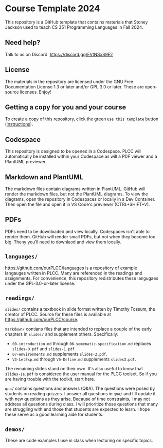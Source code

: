 # Course Template 2024

This repository is a GitHub template that contains materials that Stoney Jackson
used to teach CS 351 Programming Languages in Fall 2024.

## Need help?

Talk to us on Discord: <https://discord.gg/EVtNSxS9E2>

## License

The materials in the repository are licensed under the GNU Free Documentation License 1.3 or later and/or GPL 3.0 or later. These are open-source licenses. Enjoy!

## Getting a copy for you and your course

To create a copy of this repository, click the green `Use this template` button ([instructions](https://docs.github.com/en/repositories/creating-and-managing-repositories/creating-a-repository-from-a-template#creating-a-repository-from-a-template)).

## Codespace

This repository is designed to be opened in a Codespace. PLCC will automatically
be installed within your Codespace as will a PDF viewer and a PlantUML previewer.

## Markdown and PlantUML

The markdown files contain diagrams written in PlantUML. GitHub will render the
markdown files, but not the PlantUML diagrams. To view the diagrams, open the
repository in Codespaces or locally in a Dev Container. Then open the file
and open it in VS Code's previewer (CTRL+SHIFT+V).

## PDFs

PDFs need to be downloaded and view locally. Codespaces isn't able to
render them. GitHub will render small PDFs, but not when they become too big.
Theny you'll need to downlaod and view them locally.

## `languages/`

<https://github.com/ourPLCC/languages> is a repository of example langauges
written in PLCC. Many are referenced in the readings and assignments. For
convenience, this repository redistributes these langugaes under the
GPL-3.0-or-later license.

## `readings/`

`slides/` contains a textbook in slide format written by Timothy Fossum,
the creator of PLCC. Source for these files is available at <https://github.com/ourPLCC/course>.

`markdown/` contians files that are intended to replace a couple of the early
chapters in `slides/` and supplement others. Specifically:

* `00-introduction.md` through `06-semenatic-specification.md` replaces
    `slides-0.pdf` and `slides-1.pdf`.
* `07-environments.md` supplements `slides-2.pdf`.
* `V3-LetExp.md` through `V6-Define.md` supplements `slides3.pdf`.

The remaining slides stand on their own. It's also useful to know that
`slides-1a.pdf` is considered the user manual for the PLCC toolset.
So if you are having trouble with the toolkit, start here.

`qna/` contains questions and answers (Q&A). The questions were posed
by students on reading quizzes. I answer all questions in `qna/` and
I'll update it with new questions as they arise. Because of time constraints,
I may not address all questions during class. I will prioritize those questions
that many are struggling with and those that students are expected to
learn. I hope these serve as a good learning aide for students.

## `demos/`

These are code examples I use in class when lecturing on specific topics.
